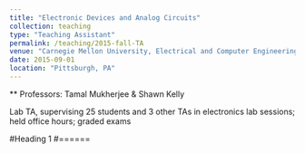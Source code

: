 ```yaml
---
title: "Electronic Devices and Analog Circuits"
collection: teaching
type: "Teaching Assistant"
permalink: /teaching/2015-fall-TA
venue: "Carnegie Mellon University, Electrical and Computer Engineering"
date: 2015-09-01
location: "Pittsburgh, PA"
---
```


** Professors: Tamal Mukherjee & Shawn Kelly

Lab TA, supervising 25 students and 3 other TAs in electronics lab sessions; held office hours; graded exams

#Heading 1
#======

